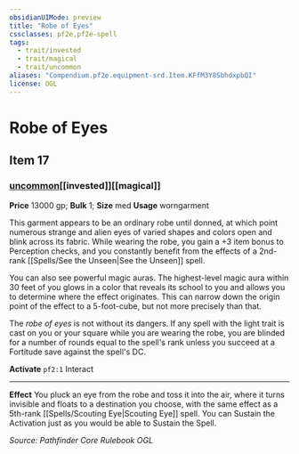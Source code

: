 ```yaml
---
obsidianUIMode: preview
title: "Robe of Eyes"
cssclasses: pf2e,pf2e-spell
tags:
  - trait/invested
  - trait/magical
  - trait/uncommon
aliases: "Compendium.pf2e.equipment-srd.Item.KFfM3Y8SbhdxpbQI"
license: OGL
---
```

# Robe of Eyes
## Item 17
### [uncommon](uncommon "Uncommon Rarity Trait")[[invested]][[magical]]


**Price** 13000 gp; 
**Bulk** 1; **Size** med
**Usage** worngarment

This garment appears to be an ordinary robe until donned, at which point numerous strange and alien eyes of varied shapes and colors open and blink across its fabric. While wearing the robe, you gain a +3 item bonus to Perception checks, and you constantly benefit from the effects of a 2nd-rank [[Spells/See the Unseen|See the Unseen]] spell.

You can also see powerful magic auras. The highest-level magic aura within 30 feet of you glows in a color that reveals its school to you and allows you to determine where the effect originates. This can narrow down the origin point of the effect to a 5-foot-cube, but not more precisely than that.

The _robe of eyes_ is not without its dangers. If any spell with the light trait is cast on you or your square while you are wearing the robe, you are blinded for a number of rounds equal to the spell's rank unless you succeed at a Fortitude save against the spell's DC.

**Activate** `pf2:1` Interact

* * *

**Effect** You pluck an eye from the robe and toss it into the air, where it turns invisible and floats to a destination you choose, with the same effect as a 5th-rank [[Spells/Scouting Eye|Scouting Eye]] spell. You can Sustain the Activation just as you would be able to Sustain the Spell.

*Source: Pathfinder Core Rulebook*
*OGL*